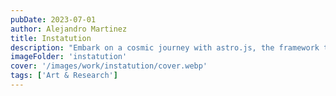 ```yaml
---
pubDate: 2023-07-01
author: Alejandro Martinez
title: Instatution
description: "Embark on a cosmic journey with astro.js, the framework that makes interstellar development a breeze. Pair it with Tailwind CSS for a design that's out of this world"
imageFolder: 'instatution'
cover: '/images/work/instatution/cover.webp'
tags: ['Art & Research']
---
```

